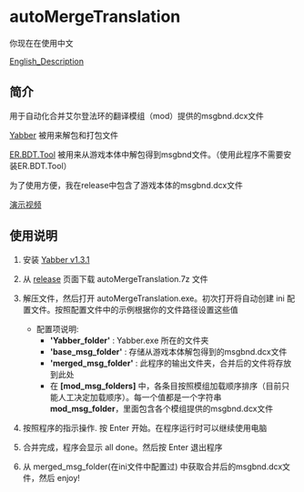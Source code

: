 # autoMergeTranslation

你现在在使用中文

[English_Description](README.md)

## **简介**

用于自动化合并艾尔登法环的翻译模组（mod）提供的msgbnd.dcx文件

[Yabber](https://github.com/JKAnderson/Yabber) 被用来解包和打包文件

[ER.BDT.Tool](https://github.com/Ekey/ER.BDT.Tool) 被用来从游戏本体中解包得到msgbnd文件。（使用此程序不需要安装ER.BDT.Tool）

为了使用方便，我在release中包含了游戏本体的msgbnd.dcx文件

[演示视频](https://youtu.be/qJuwR3drlrI)

## **使用说明**

1. 安装 [Yabber v1.3.1](https://github.com/JKAnderson/Yabber/releases/tag/1.3.1)
2. 从 [release](https://github.com/SkpC9/autoMergeTranslation/releases) 页面下载 autoMergeTranslation.7z 文件
3. 解压文件，然后打开 autoMergeTranslation.exe。初次打开将自动创建 ini 配置文件。按照配置文件中的示例根据你的文件路径设置这些值

    * 配置项说明:
        * **'Yabber_folder'** : Yabber.exe 所在的文件夹
        * **'base_msg_folder'** : 存储从游戏本体解包得到的msgbnd.dcx文件
        * **'merged_msg_folder'** : 此程序的输出文件夹，合并后的文件将存放到此处
        * 在 **[mod_msg_folders]** 中，各条目按照模组加载顺序排序（目前只能人工决定加载顺序）。每一个值都是一个字符串 **mod_msg_folder**，里面包含各个模组提供的msgbnd.dcx文件

4. 按照程序的指示操作. 按 Enter 开始。在程序运行时可以继续使用电脑
5. 合并完成，程序会显示 all done。然后按 Enter 退出程序
6. 从 merged_msg_folder(在ini文件中配置过) 中获取合并后的msgbnd.dcx文件，然后 enjoy!
